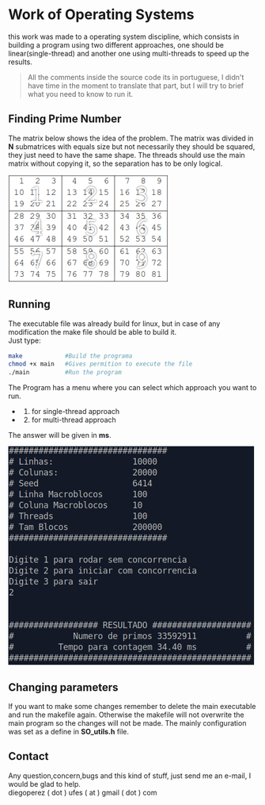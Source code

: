 # Work of Operating Systems

this work was made to a operating system discipline, which consists in building a program using two different approaches, one should be linear(single-thread) and another one using multi-threads to speed up the results.  

> All the comments inside the source code its in portuguese, I didn't have time in the moment to translate that part, but I will try to brief what you need to know to run it.

## Finding Prime Number
The matrix below shows the idea of the problem. The matrix was divided in **N** submatrices with equals size but not necessarily they should be squared, they just need to have the same shape.
The threads should use the main matrix without copying it, so the separation has to be only logical.
<br>

![Example Image](images/matrix_example.png)

## Running
The executable file was already build for linux, but in case of any modification the make file should be able to build it. <br>
Just type:
 ~~~ bash
make            #Build the programa
chmod +x main   #Gives permition to execute the file
./main          #Run the program
~~~

The Program has a menu where you can select which approach you want to run.
- 1) for single-thread approach
- 2) for multi-thread approach

The answer will be given in **ms**.

![](images/execution_example.png)

## Changing parameters
If you want to make some changes remember to delete the main executable and run the makefile again. Otherwise the makefile will not overwrite the main program so the changes will not be made.
The mainly configuration was set as a define in **SO_utils.h** file.


## Contact
Any question,concern,bugs and this kind of stuff, just send me an e-mail, I would be glad to help. <br>
diegoperez ( dot ) ufes ( at ) gmail ( dot ) com
